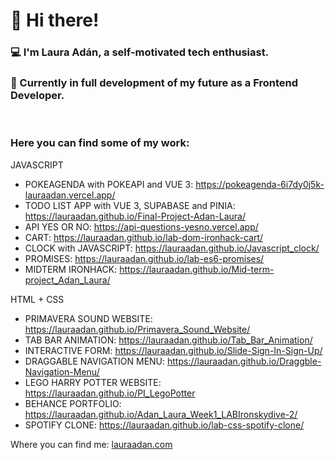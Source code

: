 <h1>👋 Hi there!</h1>
<h3>
💻  I'm Laura Adán, a self-motivated tech enthusiast.
</h3>
<h3>
🌱 Currently in full development of my future as a Frontend Developer.
</h3>
<br>
<h3> Here you can find some of my work: </h3>
<p>
  
  JAVASCRIPT 
 
  - POKEAGENDA with POKEAPI and VUE 3: https://pokeagenda-6i7dy0j5k-lauraadan.vercel.app/ 
  - TODO LIST APP with VUE 3, SUPABASE and PINIA: https://lauraadan.github.io/Final-Project-Adan-Laura/
  - API YES OR NO: https://api-questions-yesno.vercel.app/
  - CART: https://lauraadan.github.io/lab-dom-ironhack-cart/
  - CLOCK with JAVASCRIPT: https://lauraadan.github.io/Javascript_clock/
  - PROMISES:  https://lauraadan.github.io/lab-es6-promises/
  - MIDTERM IRONHACK: https://lauraadan.github.io/Mid-term-project_Adan_Laura/
  
  HTML + CSS
  
  - PRIMAVERA SOUND WEBSITE:  https://lauraadan.github.io/Primavera_Sound_Website/
  - TAB BAR ANIMATION: https://lauraadan.github.io/Tab_Bar_Animation/
  - INTERACTIVE FORM: https://lauraadan.github.io/Slide-Sign-In-Sign-Up/
  - DRAGGABLE NAVIGATION MENU: https://lauraadan.github.io/Draggble-Navigation-Menu/
  - LEGO HARRY POTTER WEBSITE: https://lauraadan.github.io/PI_LegoPotter
  - BEHANCE PORTFOLIO: https://lauraadan.github.io/Adan_Laura_Week1_LABIronskydive-2/
  - SPOTIFY CLONE: https://lauraadan.github.io/lab-css-spotify-clone/
</p>

<p>
Where you can find me: <a href="https://lauraadan.com">lauraadan.com</a>
</p>


